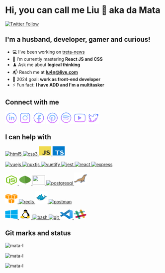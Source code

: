 # Hi, you can call me Liu 👤 aka da Mata

[![Twitter Follow](https://img.shields.io/twitter/follow/_lu4n?color=793fa6&logo=twitter&style=for-the-badge)](https://twitter.com/intent/follow?_lu4n&screen_name=_lu4n)

## I'm a husband, developer, gamer and curious!

- 💻 I’ve been working on [treta-news](https://github.com/Mata-L/treta-news)
- 🎨 I’m currently mastering **React JS and CSS**
- ♟️ Ask me about **logical thinking**
- 📬 Reach me at **lu4n@live.com**
- 🔭 2024 goal: **work as front-end developer**
- ⚡ Fun fact: **I have ADD and I'm a multitasker**

## Connect with me

<p align="left">
  <a href="https://linkedin.com/in/lu4n91" target="blank"><img align="center" src="https://github.com/Mata-L/Mata-L/blob/main/icons/icons8-linkedin-circundado.svg" alt="lu4n91" height="40" width="40" /></a>
  <a href="https://instagram.com/lu4n.live" target="blank"><img align="center" src="https://github.com/Mata-L/Mata-L/blob/main/icons/icons8-instagram.svg" alt="lu4n.live" height="40" width="40" /></a> 
  <a href="https://fb.com/lu4n.live" target="blank"><img align="center" src="https://github.com/Mata-L/Mata-L/blob/main/icons/icons8-facebook-novo.svg" alt="lu4n.live" height="40" width="40" /></a>
  <a href="https://br.pinterest.com/lu4n91" target="blank"><img align="center" src="https://github.com/Mata-L/Mata-L/blob/main/icons/icons8-pinterest.svg" alt="lu4n91" height="40" width="40" /></a>
  <a href="https://open.spotify.com/user/ll.s2" target="blank"><img align="center" src="https://github.com/Mata-L/Mata-L/blob/main/icons/icons8-spotify.svg" alt="wild-lynx" height="40" width="40" /></a>
  <a href="https://www.youtube.com/channel/UCX2LOaVfuyqXWKENvHXX5xQ" target="blank"><img align="center" src="https://github.com/Mata-L/Mata-L/blob/main/icons/icons8-reproduzir-youtube.svg" alt="wild linx" height="40" width="40" /></a>
  <a href="https://twitter.com/_lu4n" target="blank"><img align="center" src="https://github.com/Mata-L/Mata-L/blob/main/icons/icons8-twitter.svg" alt="_lu4n" height="40" width="40" /></a>
</p>

## I can help with
<div>
  <a href="https://www.w3.org/standards/" target="blank"> <img src="https://icongr.am/devicon/html5-original.svg" alt="html5" width="40" height="30"/> </a>
  <a href="https://www.w3schools.com/css/" target="blank"> <img src="https://icongr.am/devicon/css3-original.svg" alt="css3" width="40" height="30"/> </a>
  <a href="https://developer.mozilla.org/en-US/docs/Web/JavaScript" target="blank"> <img src="https://raw.githubusercontent.com/devicons/devicon/master/icons/javascript/javascript-original.svg" alt="javascript" width="40" height="30"/> </a>
  <a href="https://www.typescriptlang.org/" target="blank"> <img src="https://raw.githubusercontent.com/devicons/devicon/master/icons/typescript/typescript-original.svg" alt="typescript" width="40" height="30"/> </a>
</div><br><div>
  <a href="https://vuejs.org/" target="blank"> <img src="https://upload.wikimedia.org/wikipedia/commons/9/95/Vue.js_Logo_2.svg" alt="vuejs" width="40" height="30"/> </a>
  <a href="https://nuxtjs.org/" target="blank"> <img src="https://www.vectorlogo.zone/logos/nuxtjs/nuxtjs-icon.svg" alt="nuxtjs" width="40" height="30"/> </a>
  <a href="https://vuetifyjs.com/en/" target="blank"> <img src="https://bestofjs.org/logos/vuetify.svg" alt="vuetify" width="40" height="30"/> </a>
  <a href="https://jestjs.io" target="blank"> <img src="https://www.vectorlogo.zone/logos/jestjsio/jestjsio-icon.svg" alt="jest" width="30" height="30"/> </a>
  <a href="https://reactjs.org/" target="blank"> <img src="https://upload.wikimedia.org/wikipedia/commons/a/a7/React-icon.svg" alt="react" width="40" height="30"/> </a>
  <a href="https://expressjs.com" target="blank"> <img src="https://icongr.am/devicon/express-original.svg?color=d6d6d6" alt="express" width="40" height="30"/> </a>
</div><br><div>
  <a href="https://nodejs.org" target="blank"> <img src="https://github.com/Mata-L/Mata-L/blob/main/icons/nodejs-2.svg" alt="nodejs" width="40" height="30"/> </a>
  <a href="https://www.mongodb.com/" target="blank"> <img src="https://github.com/Mata-L/Mata-L/blob/main/icons/mongodb-icon.svg" alt="mongodb" width="40" height="30"/> </a>
  <a href="https://www.mysql.com/" target="blank"> <img src="https://icongr.am/devicon/mysql-original.svg" width="40" height="30"/> </a>
  <a href="https://www.postgresql.org" target="blank"> <img src="https://upload.wikimedia.org/wikipedia/commons/2/29/Postgresql_elephant.svg" alt="postgresql" width="40" height="30"/> </a>
  <a href="https://mariadb.org/" target="blank"> <img src="https://github.com/Mata-L/Mata-L/blob/main/icons/mariadb.svg" alt="mariadb" width="40" height="40"/> </a>
</div><br><div>
  <a href="https://aws.amazon.com" target="blank"> <img src="https://github.com/Mata-L/Mata-L/blob/main/icons/amazon-web-services-icon.svg" alt="aws" width="40" height="30"/> </a>
  <a href="https://redis.io" target="blank"> <img src="https://cdn.worldvectorlogo.com/logos/redis.svg" alt="redis" width="30" height="30"/> </a>
  <a href="https://www.docker.com/" target="blank"> <img src="https://github.com/Mata-L/Mata-L/blob/main/icons/docker.svg" alt="docker" width="40" height="40"/> </a>
  <a href="https://postman.com" target="blank"> <img src="https://www.vectorlogo.zone/logos/getpostman/getpostman-icon.svg" alt="postman" width="30" height="30"/> </a>
</div><br><div>
  <a href="https://www.microsoft.com/pt-br/windows/" target="blank"> <img src="https://github.com/Mata-L/Mata-L/blob/main/icons/windows.svg" alt="windows" width="40" height="30"/> </a>
  <a href="https://www.linux.org/" target="blank"> <img src="https://raw.githubusercontent.com/devicons/devicon/master/icons/linux/linux-original.svg" alt="linux" width="40" height="30"/> </a>
  <a href="https://www.gnu.org/software/bash/" target="blank"> <img src="https://upload.wikimedia.org/wikipedia/commons/4/4b/Bash_Logo_Colored.svg" alt="bash" width="40" height="30"/> </a>
  <a href="https://git-scm.com/" target="blank"> <img src="https://www.vectorlogo.zone/logos/git-scm/git-scm-icon.svg" alt="git" width="40" height="30"/> </a>
  <a href="https://code.visualstudio.com/" target="blank"> <img src="https://github.com/Mata-L/Mata-L/blob/main/icons/vscode.svg" alt="vscode" width="40" height="30"/> </a>
  <a href="https://slack.com/intl/pt-br/" target="blank"> <img src="https://github.com/Mata-L/Mata-L/blob/main/icons/slack.svg" alt="slack" width="40" height="30"/> </a>
</div>

## Git marks and status

<p><img align="center" src="https://github-readme-stats.vercel.app/api/top-langs?username=mata-l&show_icons=true&locale=en&layout=compact&theme=tokyonight" alt="mata-l" /></p>

<p><img align="center" src="https://github-readme-stats.vercel.app/api?username=mata-l&show_icons=true&locale=en&theme=tokyonight" alt="mata-l" /></p>

<p><img align="center" src="https://github-readme-streak-stats.herokuapp.com/?user=mata-l&theme=tokyonight" alt="mata-l" /></p>
